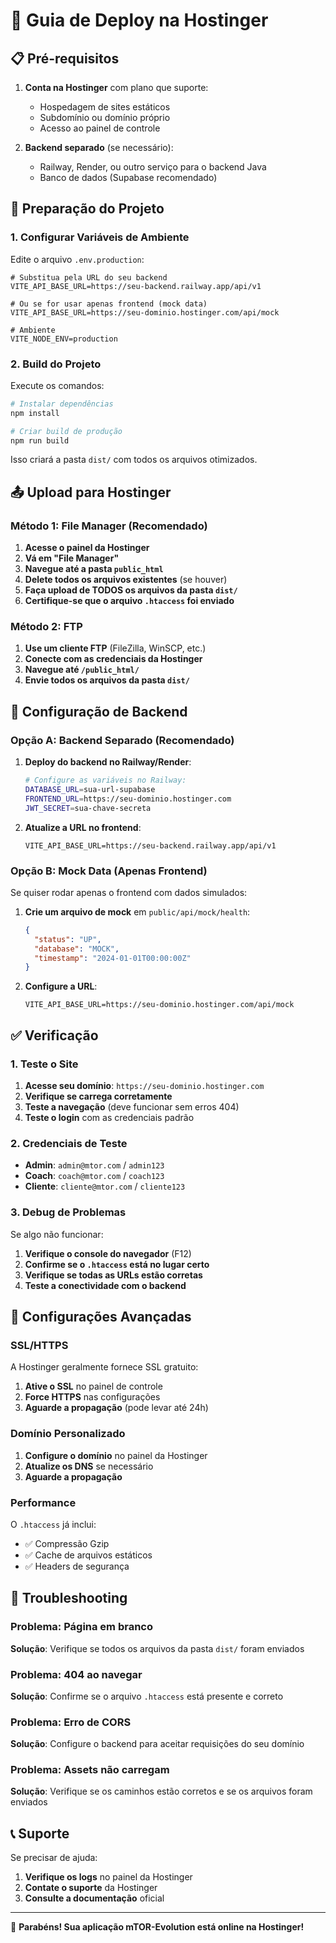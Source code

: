# 🚀 Guia de Deploy na Hostinger

## 📋 Pré-requisitos

1. **Conta na Hostinger** com plano que suporte:
   - Hospedagem de sites estáticos
   - Subdomínio ou domínio próprio
   - Acesso ao painel de controle

2. **Backend separado** (se necessário):
   - Railway, Render, ou outro serviço para o backend Java
   - Banco de dados (Supabase recomendado)

## 🔧 Preparação do Projeto

### 1. Configurar Variáveis de Ambiente

Edite o arquivo `.env.production`:

```env
# Substitua pela URL do seu backend
VITE_API_BASE_URL=https://seu-backend.railway.app/api/v1

# Ou se for usar apenas frontend (mock data)
VITE_API_BASE_URL=https://seu-dominio.hostinger.com/api/mock

# Ambiente
VITE_NODE_ENV=production
```

### 2. Build do Projeto

Execute os comandos:

```bash
# Instalar dependências
npm install

# Criar build de produção
npm run build
```

Isso criará a pasta `dist/` com todos os arquivos otimizados.

## 📤 Upload para Hostinger

### Método 1: File Manager (Recomendado)

1. **Acesse o painel da Hostinger**
2. **Vá em "File Manager"**
3. **Navegue até a pasta `public_html`**
4. **Delete todos os arquivos existentes** (se houver)
5. **Faça upload de TODOS os arquivos da pasta `dist/`**
6. **Certifique-se que o arquivo `.htaccess` foi enviado**

### Método 2: FTP

1. **Use um cliente FTP** (FileZilla, WinSCP, etc.)
2. **Conecte com as credenciais da Hostinger**
3. **Navegue até `/public_html/`**
4. **Envie todos os arquivos da pasta `dist/`**

## 🔗 Configuração de Backend

### Opção A: Backend Separado (Recomendado)

1. **Deploy do backend no Railway/Render**:
   ```bash
   # Configure as variáveis no Railway:
   DATABASE_URL=sua-url-supabase
   FRONTEND_URL=https://seu-dominio.hostinger.com
   JWT_SECRET=sua-chave-secreta
   ```

2. **Atualize a URL no frontend**:
   ```env
   VITE_API_BASE_URL=https://seu-backend.railway.app/api/v1
   ```

### Opção B: Mock Data (Apenas Frontend)

Se quiser rodar apenas o frontend com dados simulados:

1. **Crie um arquivo de mock** em `public/api/mock/health`:
   ```json
   {
     "status": "UP",
     "database": "MOCK",
     "timestamp": "2024-01-01T00:00:00Z"
   }
   ```

2. **Configure a URL**:
   ```env
   VITE_API_BASE_URL=https://seu-dominio.hostinger.com/api/mock
   ```

## ✅ Verificação

### 1. Teste o Site

1. **Acesse seu domínio**: `https://seu-dominio.hostinger.com`
2. **Verifique se carrega corretamente**
3. **Teste a navegação** (deve funcionar sem erros 404)
4. **Teste o login** com as credenciais padrão

### 2. Credenciais de Teste

- **Admin**: `admin@mtor.com` / `admin123`
- **Coach**: `coach@mtor.com` / `coach123`
- **Cliente**: `cliente@mtor.com` / `cliente123`

### 3. Debug de Problemas

Se algo não funcionar:

1. **Verifique o console do navegador** (F12)
2. **Confirme se o `.htaccess` está no lugar certo**
3. **Verifique se todas as URLs estão corretas**
4. **Teste a conectividade com o backend**

## 🔧 Configurações Avançadas

### SSL/HTTPS

A Hostinger geralmente fornece SSL gratuito:
1. **Ative o SSL** no painel de controle
2. **Force HTTPS** nas configurações
3. **Aguarde a propagação** (pode levar até 24h)

### Domínio Personalizado

1. **Configure o domínio** no painel da Hostinger
2. **Atualize os DNS** se necessário
3. **Aguarde a propagação**

### Performance

O `.htaccess` já inclui:
- ✅ Compressão Gzip
- ✅ Cache de arquivos estáticos
- ✅ Headers de segurança

## 🚨 Troubleshooting

### Problema: Página em branco
**Solução**: Verifique se todos os arquivos da pasta `dist/` foram enviados

### Problema: 404 ao navegar
**Solução**: Confirme se o arquivo `.htaccess` está presente e correto

### Problema: Erro de CORS
**Solução**: Configure o backend para aceitar requisições do seu domínio

### Problema: Assets não carregam
**Solução**: Verifique se os caminhos estão corretos e se os arquivos foram enviados

## 📞 Suporte

Se precisar de ajuda:
1. **Verifique os logs** no painel da Hostinger
2. **Contate o suporte** da Hostinger
3. **Consulte a documentação** oficial

---

🎉 **Parabéns! Sua aplicação mTOR-Evolution está online na Hostinger!**